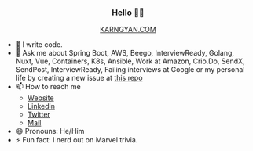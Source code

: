 <h3 align="center">Hello 👋🏻</h3>
<p align="center">
  <a href="https://karngyan.com" target="_blank">
    KARNGYAN.COM
  </a>
</p>

- 🔭 I write code.
- 💬 Ask me about Spring Boot, AWS, Beego, InterviewReady, Golang, Nuxt, Vue, Containers, K8s, Ansible, Work at Amazon, Crio.Do, SendX, SendPost, InterviewReady, Failing interviews at Google or my personal life by creating a new issue at [this repo](https://github.com/karngyan/karngyan/issues/new?assignees=&labels=question&template=custom.md&title=Question%3A+%5BYour-Title%5D)
- 📫 How to reach me
  - [Website](https://karngyan.com)
  - [Linkedin](https://linkedin.com/in/karngyan)
  - [Twitter](https://twitter.com/_karngyan)
  - [Mail](mailto:mail@karngyan.com)
- 😄 Pronouns: He/Him
- ⚡ Fun fact: I nerd out on Marvel trivia.
